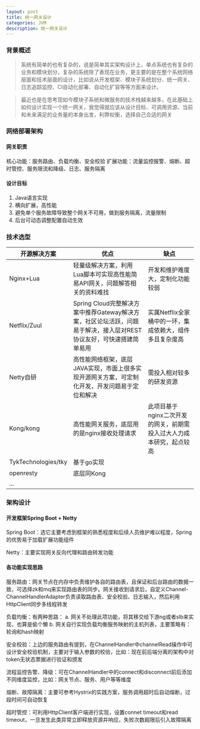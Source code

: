 ```yaml
---
layout: post
title: 统一网关设计
categories: JVM
description: 统一网关设计
---
```


### 背景概述
> 系统有简单的也有复杂的，说是简单其实架构设计上，单点系统也有复杂的业务和模块划分，复杂的系统除了表现在业务，更主要的是在整个系统网络层面和技术层面的设计，比如说从开发框架、模块子系统划分、统一网关、日志追踪监控、CI自动化部署、自动化扩容等等方面来设计。

> 最近也是在思考现如今模块子系统和微服务的技术栈越来越多，在此基础上如何设计实现一个统一网关，我觉得就应该从设计目标、可调用资源、当前和未来满足的业务量的本身出发，利弊权衡，选择自己合适的网关

### 网络部署架构

#### 网关职责
核心功能：服务路由、负载均衡、安全校验
扩展功能：流量监控报警、熔断、超时管控、服务限流和降级、日志、服务隔离

#### 设计目标
1. Java语言实现
2. 横向扩展，高性能
3. 避免单个服务故障导致整个网关不可用，做到服务隔离，流量限制
4. 后台可动态调整配置自动生效

### 技术选型
| 开源解决方案              | 优点                                       | 缺点                                   |
| ------------------- | ---------------------------------------- | ------------------------------------ |
| Nginx+Lua           | 轻量级解决方案，利用Lua脚本可实现高性能简易API网关，问题解答相关的资料难找 | 开发和维护难度大，定制化功能较弱                     |
| Netflix/Zuul        | Spring Cloud完整解决方案中推荐Gateway解决方案，社区论坛活跃，问题易于解决，接入层对REST协议友好，可快速搭建简单易用 | 实属Netflix全家桶中的一环，集成依赖大，组件多且复杂度高      |
| Netty自研             | 高性能网络框架，底层JAVA实现，市面上很多实现开源网关方案，可定制化开发，开发问题易于定位和解决 | 需投入相对较多的研发资源                         |
| Kong/kong           | 高性能网关服务，底层用的是nginx接收处理请求                 | 此项目基于nginx二次开发的网关，前期需投入过大人力成本研究，起点较高 |
| TykTechnologies/tky | 基于go实现                                   |                                      |
| openresty           | 底层同Kong                                  |                                      |
| ...                 |                                          |                                      |


### 架构设计

#### 开发框架Spring Boot + Netty

Spring Boot：选它主要考虑到框架的熟悉程度和后续人员维护难以程度，Spring的优势易于加载扩展功能组件

Netty：主要实现网关反向代理和路由转发功能

#### 各功能实现思路

服务路由：网关节点在内存中负责维护各自的路由表，且保证和后台路由的数据一致，可选择zk和mq来实现路由表的同步。网关接收到请求后，自定义Channel-ChannelHandlerAdapter负责读取路由表、安全校验、日志输入，然后利用HttpClient同步多线程转发

负载均衡：有两种思路：
a. 网关不处理此项功能，将其移交给下游ng或者slb来实现，也算是偷个懒
b. 网关自行实现负载均衡服务映射的主机列表，主要策略有：轮询和hash映射

安全校验：上边的服务路由有提到，在ChannelHandler中channelRead操作中可设计安全校验机制，主要对于输入参数的校验，比如：现在前后端分离的架构中对token无状态票据进行验证和颁发

流程监控告警、降级：可在ChannelHandler中的connect和disconnect前后添加不同维度监控，比如：网关节点、服务、用户等等维度

熔断、故障隔离：主要可参考Hystrix的实践方案，服务调用超时后自动熔断，过段时间可自动恢复

超时管控：可利用HttpClient客户端进行实现，设置connet timeout和read timeout，一旦发生此类异常立即释放资源并响应，失败次数超限后引入故障隔离
